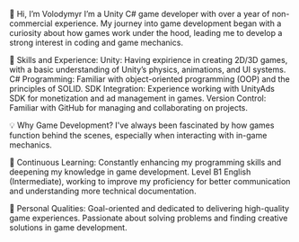 👋 Hi, I’m Volodymyr
I’m a  Unity C# game developer with over a year of non-commercial experience. My journey into game development began with a curiosity about how games work under the hood, leading me to develop a strong interest in coding and game mechanics.

🔧 Skills and  Experience:
Unity: Having expirience in creating 2D/3D games, with a basic understanding of Unity’s physics, animations, and UI systems.
C# Programming: Familiar with object-oriented programming (OOP) and the principles of SOLID.
SDK Integration: Experience working with UnityAds SDK for monetization and ad management in games.
Version Control: Familiar with GitHub for managing and collaborating on projects.

💡 Why Game Development?
I've always been fascinated by how games function behind the scenes, especially when interacting with in-game mechanics. 

🌱 Continuous Learning:
Constantly enhancing my programming skills and deepening my knowledge in game development.
Level B1 English (Intermediate), working to improve my proficiency for better communication and understanding more technical documentation.

🎯 Personal Qualities:
Goal-oriented and dedicated to delivering high-quality game experiences.
Passionate about solving problems and finding creative solutions in game development.

<!---
Slyzzep/Slyzzep is a ✨ special ✨ repository because its `README.md` (this file) appears on your GitHub profile.
You can click the Preview link to take a look at your changes.
--->
